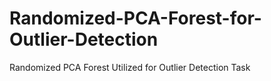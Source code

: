 # Randomized-PCA-Forest-for-Outlier-Detection
Randomized PCA Forest Utilized for Outlier Detection Task
